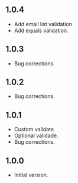 ## 1.0.4

- Add email list validation
- Add equals validation.


## 1.0.3

- Bug corrections.


## 1.0.2

- Bug corrections.


## 1.0.1

- Custom validate.
- Optional validade.
- Bug corrections.


## 1.0.0

- Initial version.
